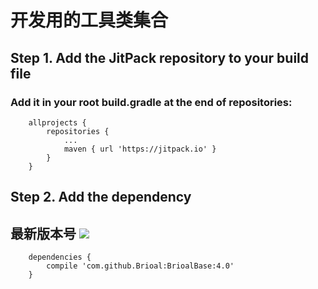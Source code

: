 # 开发用的工具类集合
## Step 1. Add the JitPack repository to your build file
### Add it in your root build.gradle at the end of repositories:
```
	allprojects {
		repositories {
			...
			maven { url 'https://jitpack.io' }
		}
	}
```
## Step 2. Add the dependency
## 最新版本号 [![](https://jitpack.io/v/Brioal/BrioalBase.svg)](https://jitpack.io/#Brioal/BrioalBase)
```
	dependencies {
		compile 'com.github.Brioal:BrioalBase:4.0'
	}
```




